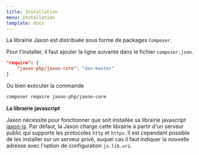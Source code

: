 ```yaml
---
title: Installation
menu: Installation
template: docs
---
```


La librairie Jaxon est distribuée sous forme de packages `Composer`.

Pour l'installer, il faut ajouter la ligne suivante dans le fichier `composer.json`.
```json
"require": {
    "jaxon-php/jaxon-core": "dev-master"
}
```

Ou bien exécuter la commande
```bash
composer require jaxon-php/jaxon-core
```

**La librairie javascript**

Jaxon nécessite pour fonctionner que soit installée sa librairie javascript [jaxon-js](https://github.com/jaxon-php/jaxon-js).
Par défaut, la Jaxon charge cette librairie à partir d'un serveur public qui supporte les protocoles `http` et `https`.
Il est cependant possible de les installer sur un serveur privé, auquel cas il faut indiquer la nouvelle adresse avec l'option de configuration `js.lib.uri`.